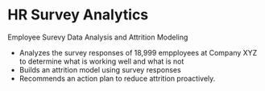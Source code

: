 # HR Survey Analytics
Employee Surevy Data Analysis and Attrition Modeling 

* Analyzes the survey responses of 18,999 empployees at Company XYZ to determine what is working well and what is not
* Builds an attrition model using survey responses
* Recommends an action plan to reduce attrition proactively.
